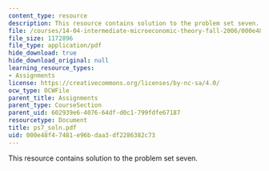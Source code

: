 ```yaml
---
content_type: resource
description: This resource contains solution to the problem set seven.
file: /courses/14-04-intermediate-microeconomic-theory-fall-2006/000e48f47481e96bdaa3df2286382c73_ps7_soln.pdf
file_size: 1172896
file_type: application/pdf
hide_download: true
hide_download_original: null
learning_resource_types:
- Assignments
license: https://creativecommons.org/licenses/by-nc-sa/4.0/
ocw_type: OCWFile
parent_title: Assignments
parent_type: CourseSection
parent_uid: 602939e6-4076-64df-d0c1-799fdfe67187
resourcetype: Document
title: ps7_soln.pdf
uid: 000e48f4-7481-e96b-daa3-df2286382c73
---
```

This resource contains solution to the problem set seven.